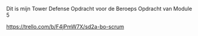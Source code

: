 Dit is mijn Tower Defense Opdracht voor de Beroeps Opdracht van Module 5


https://trello.com/b/F4jPmW7X/sd2a-bo-scrum 
